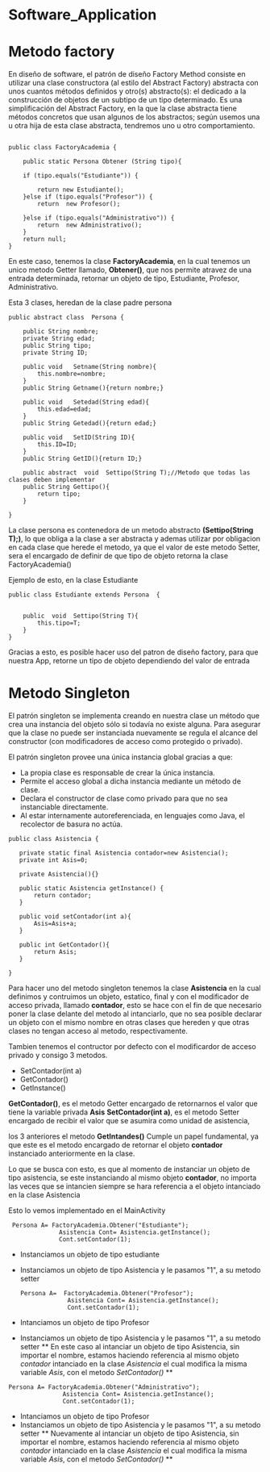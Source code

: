 # Software_Application #


# Metodo factory 
En diseño de software, el patrón de diseño Factory Method consiste en utilizar una clase constructora (al estilo del Abstract Factory) abstracta con unos cuantos métodos definidos y otro(s) abstracto(s): el dedicado a la construcción de objetos de un subtipo de un tipo determinado. Es una simplificación del Abstract Factory, en la que la clase abstracta tiene métodos concretos que usan algunos de los abstractos; según usemos una u otra hija de esta clase abstracta, tendremos uno u otro comportamiento.


```

public class FactoryAcademia {

    public static Persona Obtener (String tipo){

    if (tipo.equals("Estudiante")) {

        return new Estudiante();
    }else if (tipo.equals("Profesor")) {
        return  new Profesor();

    }else if (tipo.equals("Administrativo")) {
        return  new Administrativo();
    }
    return null;
}

``` 

En este caso, tenemos la clase **FactoryAcademia**, en la cual tenemos un unico metodo Getter llamado, **Obtener()**, que nos permite atravez de una entrada determinada, retornar un objeto de tipo, Estudiante, Profesor, Administrativo.

Esta 3 clases, heredan de la clase padre persona 
``` 
public abstract class  Persona {

    public String nombre;
    private String edad;
    public String tipo;
    private String ID;

    public void   Setname(String nombre){
        this.nombre=nombre;
    }
    public String Getname(){return nombre;}

    public void   Setedad(String edad){
        this.edad=edad;
    }
    public String Getedad(){return edad;}

    public void   SetID(String ID){
        this.ID=ID;
    }
    public String GetID(){return ID;}

    public abstract  void  Settipo(String T);//Metodo que todas las clases deben implementar
    public String Gettipo(){
        return tipo;
    }

}
``` 


La clase persona es contenedora de un metodo abstracto **(Settipo(String T);)**, lo que obliga a la clase a ser abstracta y ademas  utilizar por obligacion en cada clase que herede el metodo, ya que el valor de este metodo Setter, sera el encargado de definir de que tipo de objeto retorna la clase FactoryAcademia()

Ejemplo de esto, en la clase Estudiante
``` 
public class Estudiante extends Persona  {


    public  void  Settipo(String T){
        this.tipo=T;
    }
}

``` 

Gracias a esto, es posible hacer uso del patron de diseño factory, para que nuestra App, retorne un tipo de objeto  dependiendo del valor de entrada




# Metodo Singleton #



El patrón singleton se implementa creando en nuestra clase un método que crea una instancia del objeto sólo si todavía no existe alguna. Para asegurar que la clase no puede ser instanciada nuevamente se regula el alcance del constructor (con modificadores de acceso como protegido o privado).

El patrón singleton provee una única instancia global gracias a que:
 * La propia clase es responsable de crear la única instancia.
 * Permite el acceso global a dicha instancia mediante un método de clase.
 * Declara el constructor de clase como privado para que no sea instanciable directamente.
 * Al estar internamente autoreferenciada, en lenguajes como Java, el recolector de basura no actúa.
 
 ```
 public class Asistencia {

    private static final Asistencia contador=new Asistencia();
    private int Asis=0;

    private Asistencia(){}

    public static Asistencia getInstance() {
        return contador;
    }

    public void setContador(int a){
        Asis=Asis+a;
    }

    public int GetContador(){
        return Asis;
    }

}
 ``` 
 
Para hacer uno del metodo singleton tenemos la clase **Asistencia** en la cual definimos y contruimos un objeto, estatico, final y con el modificador de acceso  privada, llamado **contador**, esto se hace con el fin de que  necesario poner la clase delante del metodo al intanciarlo, que no sea posible declarar un objeto con el mismo nombre en otras clases que hereden y que otras clases no tengan acceso al metodo, respectivamente.

Tambien tenemos el contructor por defecto con el modificardor de acceso privado y consigo 3 metodos.

 * SetContador(int a)
 * GetContador()
 * GetInstance()
 
 **GetContador()**, es el metodo Getter encargado de retornarnos el valor que tiene la variable privada **Asis**
 **SetContador(int a)**, es el metodo Setter encargado de recibir el valor que se asumira como unidad de asistencia, 
 
 
 los 3 anteriores el metodo **GetIntandes()** Cumple un papel fundamental, ya que este es el metodo encargado de retornar el objeto **contador** instanciado anteriormente en la clase.
 
 Lo que se busca con esto, es que al momento de instanciar un objeto de tipo asistencia, se este instanciando al mismo objeto **contador**, no importa las veces que se intancien siempre  se hara referencia a el objeto intanciado en la clase Asistencia
 
 
 Esto lo vemos implementado en el MainActivity
 

  ``` 
   Persona A= FactoryAcademia.Obtener("Estudiante");
                Asistencia Cont= Asistencia.getInstance();
                Cont.setContador(1);
   ``` 
 * Instanciamos un objeto de tipo estudiante
 * Instanciamos un  objeto de tipo Asistencia y le pasamos "1", a su metodo setter
 
 
   ``` 
   Persona A=  FactoryAcademia.Obtener("Profesor");
                Asistencia Cont= Asistencia.getInstance();
                Cont.setContador(1);
   ```
 * Intanciamos un objeto de tipo  Profesor
 * Instanciamos un  objeto de tipo Asistencia y le pasamos "1", a su metodo setter
 ** En este caso al intanciar un objeto de tipo Asistencia, sin importar el  nombre, estamos haciendo referencia al mismo objeto *contador* intanciado en la clase *Asistencia* el cual  modifica la misma variable *Asis*, con el metodo *SetContador()* **
 
 ```
 Persona A= FactoryAcademia.Obtener("Administrativo");
                Asistencia Cont= Asistencia.getInstance();
                Cont.setContador(1);
 ```
* Intanciamos un objeto de tipo  Profesor
* Instanciamos un  objeto de tipo Asistencia y le pasamos "1", a su metodo setter
** Nuevamente al intanciar un objeto de tipo Asistencia, sin importar el  nombre, estamos haciendo referencia al mismo objeto *contador* intanciado en la clase *Asistencia* el cual  modifica la misma variable *Asis*, con el metodo *SetContador()* **
